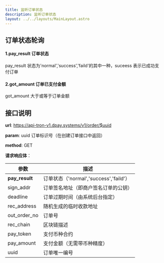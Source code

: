 ```yaml
---
title: 监听订单状态
description: 监听订单状态
layout: ../../layouts/MainLayout.astro
---
```


## 订单状态轮询

#### 1.pay_result 订单状态

pay_result 状态为'normal','success','faild'的其中一种，suceess 表示已成功支付订单

#### 2.got_amount 订单已支付金额

got_amount 大于或等于订单金额

## 接口说明

**url**: https://api-tron-v1.dpay.systems/v1/order/$uuid

**param**: uuid 订单标识号（在创建订单接口中返回）

**method**: GET

**请求响应体**：

| 参数           | 描述                                   |
| -------------- | -------------------------------------- |
| **pay_result** | 订单状态（'normal','success','faild'） |
| sign_addr      | 订单签名地址（即商户签名订单的公钥）   |
| deadline       | 订单过期时间（由系统后台指定）         |
| rec_address    | 随机生成的临时收款地址                 |
| out_order_no   | 订单号                                 |
| rec_chain      | 区块链描述                             |
| pay_token      | 支付币种合约                           |
| pay_amount     | 支付金额（无需带币种精度）             |
| uuid           | 订单唯一编号                           |
